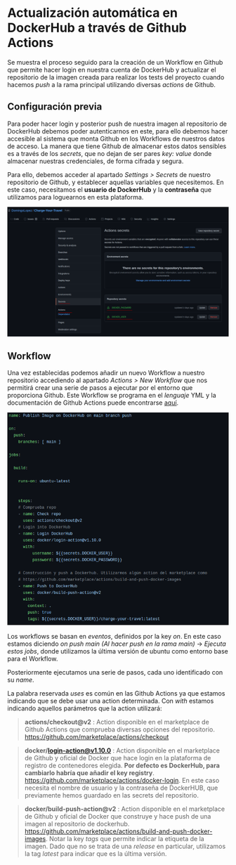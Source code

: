 
# Actualización automática en DockerHub a través de Github Actions

Se muestra el proceso seguido para la creación de un Workflow en Github que permite hacer login en nuestra cuenta de DockerHub y actualizar el repositorio de la imagen creada para realizar los tests del proyecto cuando hacemos *push* a la rama principal utilizando diversas *actions* de Github. 


## Configuración previa

Para poder hacer login y posterior push de nuestra imagen al repositorio de DockerHub debemos poder autenticarnos en este, para ello debemos hacer accesible al sistema que monta Github en los Workflows de nuestros datos de acceso. La manera que tiene Github de almacenar estos datos sensibles es a través de los *secrets*, que no dejan de ser pares *key: value* donde almacenar nuestras credenciales, de forma cifrada y segura. 

Para ello, debemos acceder al apartado *Settings > Secrets* de nuestro repositorio de Github, y establecer aquellas variables que necesitemos. En este caso, necesitamos el **usuario de DockerHub** y la **contraseña** que utilizamos para loguearnos en esta plataforma. 

![Secrets de Github](./img/gh-actions-dh-secrets.png)

## Workflow

Una vez establecidas podemos añadir un nuevo Workflow a nuestro repositorio accediendo al apartado *Actions > New Workflow* que nos permitirá crear una serie de pasos a ejecutar por el entorno que proporciona Github. Este Workflow se programa en el *lenguaje* YML y la documentación de Github Actions puede encontrarse [aquí](https://docs.github.com/es/actions).

![Workflow para actualización automática de imagen en DockerHub](./img/gh-actions-dh-workflow.png)

Los workflows se basan en *eventos*, definidos por la key *on*. En este caso estamos diciendo *on push main (Al hacer push en la rama main)* -> *Ejecuta estos jobs*, donde utilizamos la última versión de ubuntu como entorno base para el Workflow. 

Posteriormente ejecutamos una serie de pasos, cada uno identificado con su *name*. 

La palabra reservada *uses* es común en las Github Actions ya que estamos indicando que se debe usar una action determinada. Con *with* estamos indicando aquellos parámetros que la action utilizará:

> **actions/checkout@v2** : Action disponible en el marketplace de Github Actions que comprueba diversas opciones del repositorio. https://github.com/marketplace/actions/checkout

> **docker/login-action@v1.10.0** : Action disponible en el marketplace de Github y oficial de Docker que hace login en la plataforma de registro de contenedores elegida. **Por defecto es DockerHub, para cambiarlo habría que añadir el key registry**. https://github.com/marketplace/actions/docker-login. En este caso necesita el nombre de usuario y la contraseña de DockerHUB, que previamente hemos guardado en las secrets del repositorio.

> **docker/build-push-action@v2** : Action disponible en el marketplace de Github y oficial de Docker que construye y hace push de una imagen al repositorio de dockerhub. https://github.com/marketplace/actions/build-and-push-docker-images. Notar la key *tags* que permite indicar la etiqueta de la imagen. Dado que no se trata de una *release* en particular, utilizamos la tag *latest* para indicar que es la última versión.

